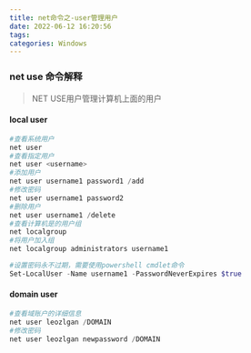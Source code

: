 ```yaml
---
title: net命令之-user管理用户
date: 2022-06-12 16:20:56
tags: 
categories: Windows
---
```


### net use 命令解释
>NET USE用户管理计算机上面的用户

#### local user
```powershell
#查看系统用户
net user 
#查看指定用户
net user <username>
#添加用户
net user username1 password1 /add 
#修改密码
net user username1 password2
#删除用户
net user username1 /delete  
#查看计算机是的用户组
net localgroup
#将用户加入组
net localgroup administrators username1 
```
```powershell 
#设置密码永不过期，需要使用powershell cmdlet命令
Set-LocalUser -Name username1 -PasswordNeverExpires $true
```

#### domain user 
```powershell
#查看域账户的详细信息
net user leozlgan /DOMAIN  
#修改密码
net user leozlgan newpassword /DOMAIN  
```

